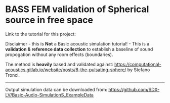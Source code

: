 # BASS FEM validation of Spherical source in free space

Link to the tutorial for this project:

Disclaimer - this is **Not** a Basic acoustic simulation tutorial! - This is a **validation & reference data collection** to establish a baseline of sound propogation without any room effects (boundaries).

The method is **heavily** based and validated against: https://computational-acoustics.gitlab.io/website/posts/8-the-pulsating-sphere/ by Stefano Tronci.

* * * 

Output simulation data can be downloaded from: https://github.com/SDX-LV/Basic-Audio-SimulationS_ExampleData
